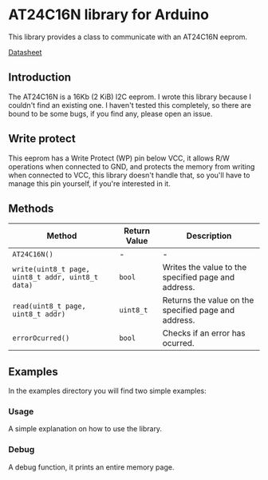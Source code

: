 # AT24C16N library for Arduino
This library provides a class to communicate with an AT24C16N eeprom.

[Datasheet](https://www.mouser.com/datasheet/2/268/doc0180-1180742.pdf)

## Introduction
The AT24C16N is a 16Kb (2 KiB) I2C eeprom. I wrote this library because I couldn't find an existing one. I haven't tested this completely, so there are bound to be some bugs, if you find any, please open an issue.
## Write protect
This eeprom has a Write Protect (WP) pin below VCC, it allows R/W operations when connected to GND, and protects the memory from writing when connected to VCC, this library doesn't handle that, so you'll have to manage this pin yourself, if you're interested in it.
## Methods
| Method | Return Value | Description |
| ------ | ------ | ------ |
| `AT24C16N()` | - | - | Constructor |
| `write(uint8_t page, uint8_t addr, uint8_t data)` | `bool` | Writes the value to the specified page and address. |
| `read(uint8_t page, uint8_t addr)` | `uint8_t` | Returns the value on the specified page and address. |
| `errorOcurred()` | `bool` | Checks if an error has ocurred. |
## Examples
In the examples directory you will find two simple examples:
### Usage
A simple explanation on how to use the library.
### Debug
A debug function, it prints an entire memory page.
